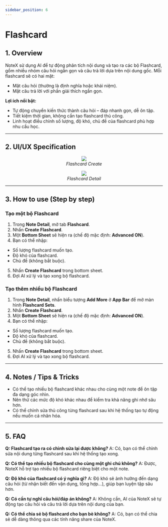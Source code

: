 ```yaml
---
sidebar_position: 6
---
```


# Flashcard

## 1. Overview

NoteX sử dụng AI để tự động phân tích nội dung và tạo ra các bộ Flashcard, gồm nhiều nhóm câu hỏi ngắn gọn và câu trả lời dựa trên nội dung gốc.
Mỗi flashcard sẽ có hai mặt:

- Mặt câu hỏi (thường là định nghĩa hoặc khái niệm).
- Mặt câu trả lời với phần giải thích ngắn gọn.

**Lợi ích nổi bật:**

- Tự động chuyển kiến thức thành câu hỏi – đáp nhanh gọn, dễ ôn tập.
- Tiết kiệm thời gian, không cần tạo flashcard thủ công.
- Linh hoạt điều chỉnh số lượng, độ khó, chủ đề của flashcard phù hợp nhu cầu học.

---

## 2. UI/UX Specification

<p align="center">
<img src="https://pub-661d733d32f14d8684c7617d2f2e3372.r2.dev/docs/flashcard_create_set.jpg"/>
<br />
<em>Flashcard Create</em>
</p>

<p align="center">
<img src="https://pub-661d733d32f14d8684c7617d2f2e3372.r2.dev/docs/flashcard_detail.jpg"/>
<br />
<em>Flashcard Detail</em>
</p>

---

## 3. How to use (Step by step)

### Tạo một bộ Flashcard

1. Trong **Note Detail**, mở tab **Flashcard**.
2. Nhấn **Create Flashcard**.
3. Một **Bottom Sheet** sẽ hiện ra (chế độ mặc định: **Advanced ON**).
4. Bạn có thể nhập:

- Số lượng flashcard muốn tạo.
- Độ khó của flashcard.
- Chủ đề (không bắt buộc).

5. Nhấn **Create Flashcard** trong bottom sheet.
6. Đợi AI xử lý và tạo xong bộ flashcard.

### Tạo thêm nhiều bộ Flashcard

1. Trong **Note Detail**, nhấn biểu tượng **Add More** ở **App Bar** để mở màn hình **Flashcard Sets**.
2. Nhấn **Create Flashcard**.
3. Một **Bottom Sheet** sẽ hiện ra (chế độ mặc định: **Advanced ON**).
4. Bạn có thể nhập:

- Số lượng flashcard muốn tạo.
- Độ khó của flashcard.
- Chủ đề (không bắt buộc).

5. Nhấn **Create Flashcard** trong bottom sheet.
6. Đợi AI xử lý và tạo xong bộ flashcard.

---

## 4. Notes / Tips & Tricks

- Có thể tạo nhiều bộ flashcard khác nhau cho cùng một note để ôn tập đa dạng góc nhìn.
- Nên thử các mức độ khó khác nhau để kiểm tra khả năng ghi nhớ sâu hơn.
- Có thể chỉnh sửa thủ công từng flashcard sau khi hệ thống tạo tự động nếu muốn cá nhân hóa.

---

## 5. FAQ

**Q: Flashcard tạo ra có chỉnh sửa lại được không?**
A: Có, bạn có thể chỉnh sửa nội dung từng flashcard sau khi hệ thống tạo xong.

**Q: Có thể tạo nhiều bộ flashcard cho cùng một ghi chú không?**
A: Được, NoteX hỗ trợ tạo nhiều bộ flashcard riêng biệt cho một note.

**Q: Độ khó của flashcard có ý nghĩa gì?**
A: Độ khó sẽ ảnh hưởng đến dạng câu hỏi (từ nhận biết đến vận dụng, tổng hợp…), giúp bạn luyện tập sâu hơn.

**Q: Có cần tự nghĩ câu hỏi/đáp án không?**
A: Không cần, AI của NoteX sẽ tự động tạo câu hỏi và câu trả lời dựa trên nội dung của bạn.

**Q: Có thể chia sẻ bộ flashcard cho bạn bè không?**
A: Có, bạn có thể chia sẻ dễ dàng thông qua các tính năng share của NoteX.
